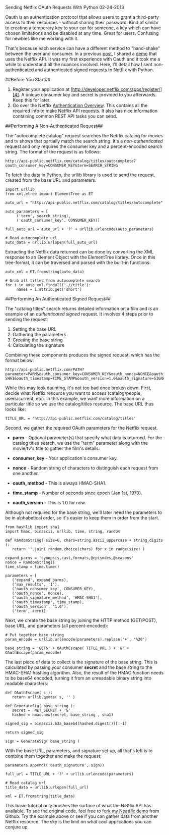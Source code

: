Sending Netflix OAuth Requests With Python
02-24-2013

Oauth is an authentication protocol that allows users to grant a third-party access to their resources - without sharing their password. Kind of similar to creating a temporary key to your car for someone, a key which can have chosen limitations and be disabled at any time. Great for users. Confusing for newbies like me working with it.

That's because each service can have a different method to "hand-shake" between the user and consumer. In a previous [post][1], I shared a [demo][2] that uses the Netflix API. It was my first experience with Oauth and it took me a while to understand all the nuances involved. Here, I'll detail how I sent non-authenticated and authenticated signed requests to Netflix with Python.

##Before You Start##

1. Register your application at [http://developer.netflix.com/apps/register/][4]. A unique consumer key and secret is provided to you afterwards. Keep this for later.
2. Go over the Netflix [Authentication Overview][3]. This contains all the required info to make Netflix API requests. It also has nice information containing common REST API tasks you can send.

##Performing A Non-Authenticated Request##

The "autocomplete catalog" request searches the Netflix catalog for movies and tv shows that partially match the search string. It's a *non-authenticated* request and only requires the consumer key and a percent-encoded search string. The format of the request is as follows:

<pre><code class=language-html>http://api-public.netflix.com/catalog/titles/autocomplete?oauth_consumer_key=CONSUMER_KEY&term=SEARCH_STRING
</code></pre>

To fetch the data in Python, the urllib library is used to send the request, created from the base URL and parameters:

<pre><code class=language-python>import urllib
from xml.etree import ElementTree as ET

auto_url = "http://api-public.netflix.com/catalog/titles/autocomplete"

auto_parameters = [
     ('term', search_string),
     ('oauth_consumer_key', CONSUMER_KEY)]

full_auto_url = auto_url + '?' + urllib.urlencode(auto_parameters)

# Read autocomplete url
auto_data = urllib.urlopen(full_auto_url)
</code></pre>

Extracting the Netflix data returned can be done by converting the XML response to an Element Object with the ElementTree library. Once in this tree-format, it can be traversed and parsed with the built-in functions:

<pre><code class=language-python>auto_xml = ET.fromstring(auto_data)

# Grab all titles from autocomplete search
for i in auto_xml.findall('.//title'):
     names = i.attrib.get('short')
</code></pre>

##Performing An Authenticated Signed Request##

The "catalog titles" search returns detailed information on a film and is an example of an *authenticated signed* request. It involves 4 steps prior to sending the request:

1. Setting the base URL
2. Gathering the parameters
3. Creating the base string
4. Calculating the signature 

Combining these components produces the signed request, which has the format below:

<pre><code class=language-html>http://api-public.netflix.com/PATH?parameter=PARM&oauth_consumer_key=CONSUMER_KEY&oauth_nonce=NONCE&oauth_signature_method=HMAC-SHA1&oauth_timestamp=TIME_STAMP&oauth_version=1.0&oauth_signature=SIGNATURE
</code></pre>

While this may look daunting, it's not too bad once broken down. First, decide what Netflix resource you want to access (catalog/people, users/current, etc). In this example, we want more information on a particular title so we use the catalog/titles resource. The base URL thus looks like:

<pre><code class=language-html>TITLE_URL = 'http://api-public.netflix.com/catalog/titles'
</code></pre>

Second, we gather the required OAuth parameters for the Netflix request. 

+ **parm** - Optional parameter(s) that specify what data is returned. For the catalog titles search, we use the "term" parameter along with the movie/tv's title to gather the film's details.

+ **consumer_key** - Your application's consumer key.

+ **nonce** - Random string of characters to distinguish each request from one another.

+ **oauth_method** - This is always HMAC-SHA1.

+ **time_stamp** - Number of seconds since epoch (Jan 1st, 1970).

+ **oauth_version** - This is 1.0 for now.

Although not required for the base string, we'll later need the parameters to be in alphabetical order, so it's easier to keep them in order from the start. 

<pre><code class=language-python>from hashlib import sha1
import hmac, binascii, urllib, time, string, random

def RandomString( size=6, chars=string.ascii_uppercase + string.digits ):
   return ''.join( random.choice(chars) for x in range(size) )

expand_parms = 'synopsis,cast,formats,@episodes,@seasons'
nonce = RandomString()
time_stamp = time.time()

parameters = [
   ('expand', expand_parms),
   ('max_results', '1'),
   ('oauth_consumer_key', CONSUMER_KEY),
   ('oauth_nonce', nonce),
   ('oauth_signature_method', 'HMAC-SHA1'),
   ('oauth_timestamp', time_stamp),
   ('oauth_version', '1.0'),
   ('term', term)]
</code></pre>

Next, we create the base string by joining the HTTP method (GET/POST), base URL, and parameters (all percent-encoded):

<pre><code class=language-python># Put together base string
param_encode = urllib.urlencode(parameters).replace('+', '%20')

base_string = 'GET&' + OAuthEscape( TITLE_URL ) + '&' + OAuthEscape(param_encode)
</code></pre>

The last piece of data to collect is the signature of the base string. This is calculated by passing your consumer **secret** and the base string to the HMAC-SHA1 hashing algorithm. Also, the result of the HMAC function needs to be base64 encoded, turning it from an unreadable binary string into readable characters:

<pre><code class=language-python>def OAuthEscape( s ):
   return urllib.quote( s, '' )

def GenerateSig( base_string ):
   secret =  NET_SECRET + '&'
   hashed = hmac.new(secret, base_string , sha1)

signed_sig = binascii.b2a_base64(hashed.digest())[:-1]

return signed_sig

sign = GenerateSig( base_string )
</code></pre>

With the base URL, parameters, and signature set up, all that's left is to combine them together and make the request: 

<pre><code class=language-python>parameters.append(('oauth_signature', sign))

full_url = TITLE_URL + '?' + urllib.urlencode(parameters)

# Read catalog url
title_data = urllib.urlopen(full_url)

xml = ET.fromstring(title_data)
</code></pre>

This basic tutorial only brushes the surface of what the Netflix API has available. To see the original code, feel free to [fork my Neatflix demo][5] from Github. Try the example above or see if you can gather data from another Netflix resource. The sky is the limit on what cool applications you can conjure up.

[1]: /blog/2012/neatflix-my-netflix-api-demo.html
[2]: http://neatflix.appspot.com/
[3]: http://developer.netflix.com/docs/Security
[4]: http://developer.netflix.com/apps/register/
[5]: https://github.com/alexle/Neatflix
